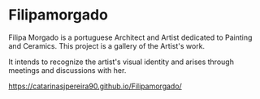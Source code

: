 # Filipamorgado
Filipa Morgado is a portuguese Architect and Artist dedicated to Painting and Ceramics.
This project is a gallery of the Artist's work.

It intends to recognize the artist's visual identity and arises through meetings and discussions with her.

https://catarinasjpereira90.github.io/Filipamorgado/
